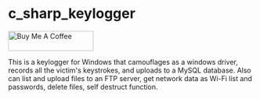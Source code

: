 # c_sharp_keylogger

<a href="https://www.buymeacoffee.com/ascensao1" target="_blank"><img src="https://cdn.buymeacoffee.com/buttons/default-yellow.png" alt="Buy Me A Coffee" height="41" width="174"></a>

This is a keylogger for Windows that camouflages as a windows driver, records all the victim's keystrokes, and uploads to a MySQL database. Also can list and upload files to an FTP server, get network data as Wi-Fi list and passwords, delete files, self destruct function.
